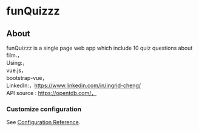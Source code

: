 # funQuizzz
## About
funQuizzz is a single page web app which include 10 quiz questions about film.，<br>
Using:，<br>
vue.js，<br>
bootstrap-vue，<br>
LinkedIn:，https://www.linkedin.com/in/ingrid-cheng/<br>
API source : https://opentdb.com/，<br>



### Customize configuration
See [Configuration Reference](https://cli.vuejs.org/config/).
